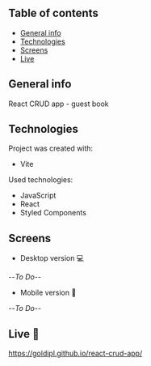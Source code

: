 ## Table of contents
* [General info](#general-info)
* [Technologies](#technologies)
* [Screens](#screens)
* [Live](#live-star2)

## General info
React CRUD app - guest book

## Technologies
Project was created with:
* Vite

Used technologies:
* JavaScript
* React
* Styled Components

## Screens
* Desktop version :computer:   
  
--*To Do*--

* Mobile version :iphone:     

--*To Do*--

## Live :star2:
https://goldipl.github.io/react-crud-app/